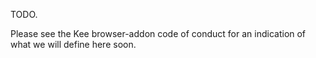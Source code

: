 TODO.

Please see the Kee browser-addon code of conduct for an indication of what we will define here soon.
